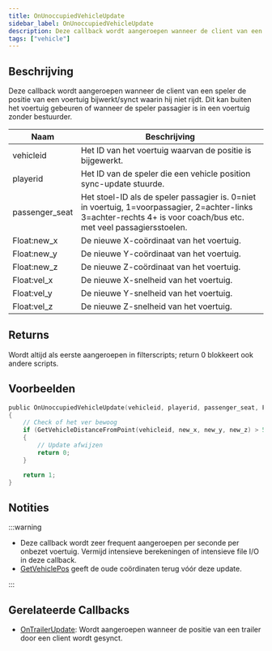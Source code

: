 ```yaml
---
title: OnUnoccupiedVehicleUpdate
sidebar_label: OnUnoccupiedVehicleUpdate
description: Deze callback wordt aangeroepen wanneer de client van een speler de positie van een voertuig bijwerkt/synct waar hij niet in rijdt.
tags: ["vehicle"]
---
```


## Beschrijving

Deze callback wordt aangeroepen wanneer de client van een speler de positie van een voertuig bijwerkt/synct waarin hij niet rijdt. Dit kan buiten het voertuig gebeuren of wanneer de speler passagier is in een voertuig zonder bestuurder.

| Naam           | Beschrijving                                                                                                                                                       |
| -------------- | ----------------------------------------------------------------------------------------------------------------------------------------------------------------- |
| vehicleid      | Het ID van het voertuig waarvan de positie is bijgewerkt.                                                                                                         |
| playerid       | Het ID van de speler die een vehicle position sync-update stuurde.                                                                                                |
| passenger_seat | Het stoel-ID als de speler passagier is. 0=niet in voertuig, 1=voorpassagier, 2=achter-links 3=achter-rechts 4+ is voor coach/bus etc. met veel passagiersstoelen. |
| Float:new_x    | De nieuwe X-coördinaat van het voertuig.                                                                                                                          |
| Float:new_y    | De nieuwe Y-coördinaat van het voertuig.                                                                                                                          |
| Float:new_z    | De nieuwe Z-coördinaat van het voertuig.                                                                                                                          |
| Float:vel_x    | De nieuwe X-snelheid van het voertuig.                                                                                                                            |
| Float:vel_y    | De nieuwe Y-snelheid van het voertuig.                                                                                                                            |
| Float:vel_z    | De nieuwe Z-snelheid van het voertuig.                                                                                                                            |

## Returns

Wordt altijd als eerste aangeroepen in filterscripts; return 0 blokkeert ook andere scripts.

## Voorbeelden

```c
public OnUnoccupiedVehicleUpdate(vehicleid, playerid, passenger_seat, Float:new_x, Float:new_y, Float:new_z, Float:vel_x, Float:vel_y, Float:vel_z)
{
    // Check of het ver bewoog
    if (GetVehicleDistanceFromPoint(vehicleid, new_x, new_y, new_z) > 50.0)
    {
        // Update afwijzen
        return 0;
    }

    return 1;
}
```

## Notities

:::warning

- Deze callback wordt zeer frequent aangeroepen per seconde per onbezet voertuig. Vermijd intensieve berekeningen of intensieve file I/O in deze callback.
- [GetVehiclePos](../functions/GetVehiclePos) geeft de oude coördinaten terug vóór deze update.

:::

## Gerelateerde Callbacks

- [OnTrailerUpdate](OnTrailerUpdate): Wordt aangeroepen wanneer de positie van een trailer door een client wordt gesynct.


